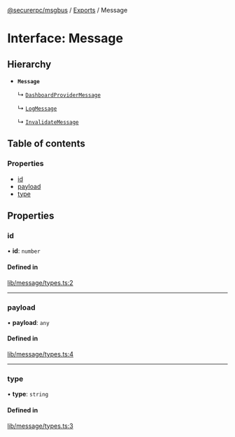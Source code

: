 [@securerpc/msgbus](../README.md) / [Exports](../modules.md) / Message

# Interface: Message

## Hierarchy

- **`Message`**

  ↳ [`DashboardProviderMessage`](DashboardProviderMessage.md)

  ↳ [`LogMessage`](LogMessage.md)

  ↳ [`InvalidateMessage`](InvalidateMessage.md)

## Table of contents

### Properties

- [id](Message.md#id)
- [payload](Message.md#payload)
- [type](Message.md#type)

## Properties

### id

• **id**: `number`

#### Defined in

[lib/message/types.ts:2](https://github.com/sambacha/schoolbus/blob/79108f9/packages/dashboard-message-bus/lib/message/types.ts#L2)

---

### payload

• **payload**: `any`

#### Defined in

[lib/message/types.ts:4](https://github.com/sambacha/schoolbus/blob/79108f9/packages/dashboard-message-bus/lib/message/types.ts#L4)

---

### type

• **type**: `string`

#### Defined in

[lib/message/types.ts:3](https://github.com/sambacha/schoolbus/blob/79108f9/packages/dashboard-message-bus/lib/message/types.ts#L3)
